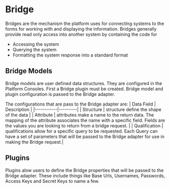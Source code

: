 # Bridge
Bridges are the mechanism the platform uses for connecting systems to the forms for working with and displaying the information. Bridges generally provide read only access into another system by containing the code for

* Accessing the system
* Querying the system
* Formatting the system response into a standard format

## Bridge Models
Bridge models are user defined data structures.  They are configured in the Platform Consoles.  First a Bridge plugin must be created.  Bridge model and plugin configuration is passed to the Bridge adapter.

The configurations that are pass to the Bridge adapter are:
| Data Field | Description |
|-----------|---------|
| Structure | structure define the shape of the data |
| Attribute | attributes make a name to the return data.  The mapping of the attribute associates the name with a specific field. Fields are the values you are looking to return from a bridge request. |
| Qualification | qualifications allow for a specific query to be requested.  Each Query can have a set of parameters that will be passed to the Bridge adapter for use in making the Bridge request.|

## Plugins
Plugins alow users to define the Bridge properties that will be passed to the Bridge adapter.  These include things like Base Urls, Usernames, Passwords, Access Keys and Secret Keys to name a few.